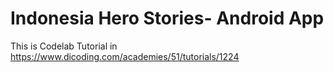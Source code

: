 # Indonesia Hero Stories- Android App
This is Codelab Tutorial in https://www.dicoding.com/academies/51/tutorials/1224
